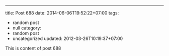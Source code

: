 ---
title: Post 688
date: 2014-06-06T19:52:22+07:00
tags:
  - random post
  - null
category:
  - random post
  - uncategorized
updated: 2012-03-26T10:19:37+07:00

This is content of post 688